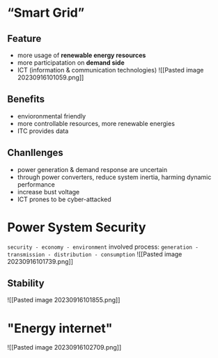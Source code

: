 # “Smart Grid”
## Feature
- more usage of **renewable energy resources**
- more participatation on **demand side**
- ICT (information & communication technologies)
![[Pasted image 20230916101059.png]]

## Benefits
- envioronmental friendly
- more controllable resources, more renewable energies
- ITC provides data

## Chanllenges
- power generation & demand response are uncertain
- through power converters, reduce system inertia, harming dynamic performance
- increase bust voltage
- ICT prones to be cyber-attacked

# Power System Security
`security - economy - environment`
involved process: `generation - transmission - distribution - consumption`
![[Pasted image 20230916101739.png]]

## Stability
![[Pasted image 20230916101855.png]]


# "Energy internet"
![[Pasted image 20230916102709.png]]
